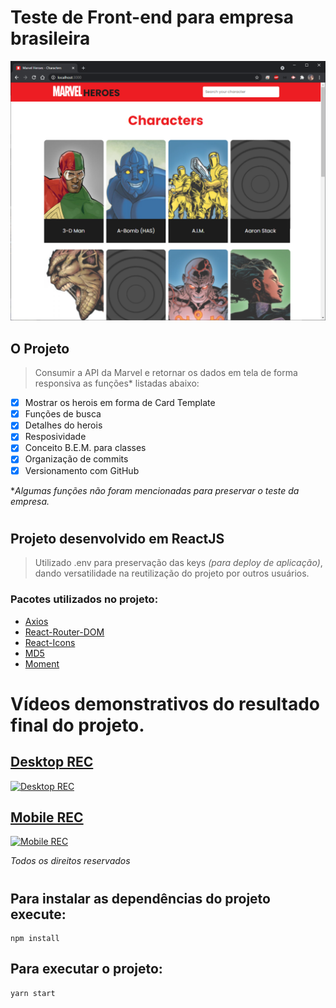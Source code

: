 # Teste de Front-end para empresa brasileira

![Desktop Print Project](public/desktopprint.png)

## O Projeto 
> Consumir a API da Marvel e retornar os dados em tela de forma responsiva as funções* listadas abaixo:

 - [x] Mostrar os herois em forma de Card Template
 - [x] Funções de busca
 - [x] Detalhes do herois
 - [x] Resposividade
 - [x] Conceito B.E.M. para classes
 - [x] Organização de commits
 - [x] Versionamento com GitHub

**Algumas funções não foram mencionadas para preservar o teste da empresa.*

#
## Projeto desenvolvido em ReactJS
> Utilizado .env para preservação das keys *(para deploy de aplicação)*, dando versatilidade na reutilização do projeto por outros usuários. 

### Pacotes utilizados no projeto:
- [Axios]
- [React-Router-DOM]
- [React-Icons]
- [MD5]
- [Moment]

# Vídeos demonstrativos do resultado final do projeto.

## [Desktop REC]
[![Desktop REC](https://img.youtube.com/vi/iUK8-3YVLjc/0.jpg)](https://www.youtube.com/watch?v=iUK8-3YVLjc)

## [Mobile REC]
[![Mobile REC](https://img.youtube.com/vi/33tjxm1HZqo/0.jpg)](https://www.youtube.com/watch?v=33tjxm1HZqo)

*Todos os direitos reservados* 

#
## Para instalar as dependências do projeto execute:

 ```
 npm install
 ```

 ## Para executar o projeto:

 ```
 yarn start
 ```

<!-- desktop https://youtu.be/iUK8-3YVLjc -->
<!-- mobile https://youtu.be/33tjxm1HZqo -->

  [Axios]: <https://github.com/axios/axios>
  [React-Router-DOM]: <https://github.com/ReactTraining/react-router>
  [React-Icons]: <https://react-icons.github.io/react-icons/>
  [MD5]: <https://www.npmjs.com/package/md5>
  [Moment]: <https://github.com/moment/moment/>

  [Desktop REC]: <https://youtu.be/iUK8-3YVLjc>
  [Mobile REC]: <https://youtu.be/33tjxm1HZqo>
  